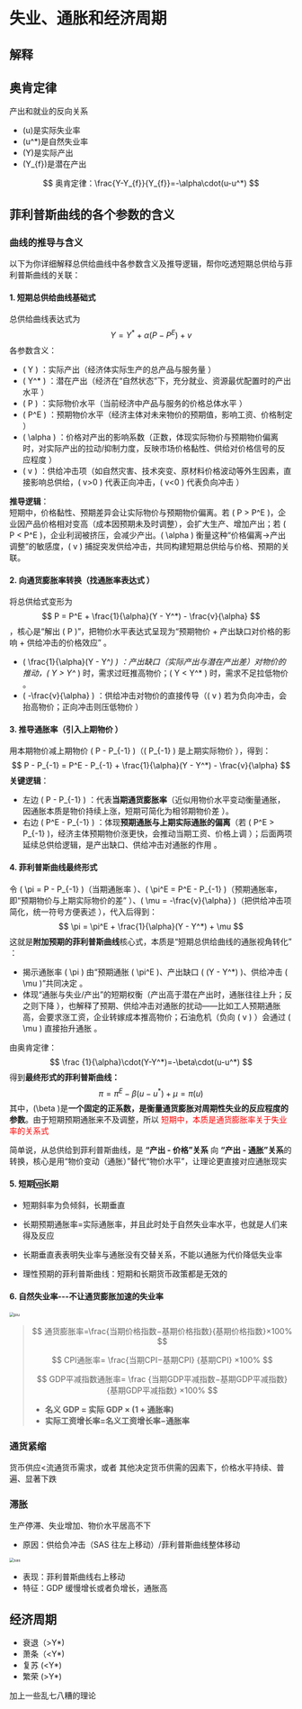 # 失业、通胀和经济周期

## 解释

## 奥肯定律

产出和就业的反向关系

- \(u\)是实际失业率
- \(u^*\)是自然失业率
- \(Y\)是实际产出
- \(Y_{f}\)是潜在产出

$$
奥肯定律：\frac{Y-Y_{f}}{Y_{f}}=-\alpha\cdot(u-u^*)
$$

## 菲利普斯曲线的各个参数的含义

### 曲线的推导与含义

以下为你详细解释总供给曲线中各参数含义及推导逻辑，帮你吃透短期总供给与菲利普斯曲线的关联：  

#### 1. 短期总供给曲线基础式  
总供给曲线表达式为 
$$
  Y = Y^* + \alpha (P - P^E) + v 
$$
各参数含义：  
- \( Y \) ：实际产出（经济体实际生产的总产品与服务量 ）  
- \( Y^* \) ：潜在产出（经济在“自然状态”下，充分就业、资源最优配置时的产出水平 ）  
- \( P \) ：实际物价水平（当前经济中产品与服务的价格总体水平 ）  
- \( P^E \) ：预期物价水平（经济主体对未来物价的预期值，影响工资、价格制定 ）  
- \( \alpha \) ：价格对产出的影响系数（正数，体现实际物价与预期物价偏离时，对实际产出的拉动/抑制力度，反映市场价格黏性、供给对价格信号的反应程度 ）  
- \( v \) ：供给冲击项（如自然灾害、技术突变、原材料价格波动等外生因素，直接影响总供给，\( v>0 \) 代表正向冲击，\( v<0 \) 代表负向冲击 ）  

**推导逻辑**：  
短期中，价格黏性、预期差异会让实际物价与预期物价偏离。若 \( P > P^E \)，企业因产品价格相对变高（成本因预期未及时调整），会扩大生产、增加产出；若 \( P < P^E \)，企业利润被挤压，会减少产出。\( \alpha \) 衡量这种“价格偏离→产出调整”的敏感度，\( v \) 捕捉突发供给冲击，共同构建短期总供给与价格、预期的关联。  


#### 2. 向通货膨胀率转换（找通胀率表达式 ）  
将总供给式变形为 
$$
 P = P^E + \frac{1}{\alpha}(Y - Y^*) - \frac{v}{\alpha} 
$$
，核心是“解出 \( P \)”，把物价水平表达式呈现为“预期物价 + 产出缺口对价格的影响 + 供给冲击的价格效应” 。  
- \( \frac{1}{\alpha}(Y - Y^*) \) ：产出缺口（实际产出与潜在产出差）对物价的推动，\( Y > Y^* \) 时，需求过旺推高物价；\( Y < Y^* \) 时，需求不足拉低物价 。  
- \( -\frac{v}{\alpha} \) ：供给冲击对物价的直接传导（\( v \) 若为负向冲击，会抬高物价；正向冲击则压低物价 ）  


#### 3. 推导通胀率（引入上期物价 ）  
用本期物价减上期物价 \( P - P_{-1} \)（\( P_{-1} \) 是上期实际物价 ），得到：  
$$
 P - P_{-1} = P^E - P_{-1} + \frac{1}{\alpha}(Y - Y^*) - \frac{v}{\alpha} 
$$
**关键逻辑**：  

- 左边 \( P - P_{-1} \) ：代表**当期通货膨胀率**（近似用物价水平变动衡量通胀，因通胀本质是物价持续上涨，短期可简化为相邻期物价差 ）。  
- 右边 \( P^E - P_{-1} \) ：体现**预期通胀与上期实际通胀的偏离**（若 \( P^E > P_{-1} \)，经济主体预期物价涨更快，会推动当期工资、价格上调 ）；后面两项延续总供给逻辑，是产出缺口、供给冲击对通胀的作用 。  


#### 4. 菲利普斯曲线最终形式  
令 \( \pi = P - P_{-1} \)（当期通胀率 ）、\( \pi^E = P^E - P_{-1} \)（预期通胀率，即“预期物价与上期实际物价的差” ）、\( \mu = -\frac{v}{\alpha} \)（把供给冲击项简化，统一符号方便表述 ），代入后得到：  
$$
\pi = \pi^E + \frac{1}{\alpha}(Y - Y^*) + \mu 
$$
这就是**附加预期的菲利普斯曲线**核心式，本质是“短期总供给曲线的通胀视角转化” ：  
- 揭示通胀率 \( \pi \) 由“预期通胀 \( \pi^E \)、产出缺口 \( (Y - Y^*) \)、供给冲击 \( \mu \)”共同决定 。  
- 体现“通胀与失业/产出”的短期权衡（产出高于潜在产出时，通胀往往上升；反之则下降 ），也解释了预期、供给冲击对通胀的扰动——比如工人预期通胀高，会要求涨工资，企业转嫁成本推高物价；石油危机（负向 \( v \) ）会通过 \( \mu \) 直接抬升通胀 。

由奥肯定律：
$$
\frac {1}{\alpha}\cdot(Y-Y^*)=-\beta\cdot(u-u^*)
$$
得到**最终形式的菲利普斯曲线：**
$$
\pi=\pi^E-\beta (u-u^*)+\mu=\pi(u)
$$
其中，\(\beta \)是**一个固定的正系数，是衡量通货膨胀对周期性失业的反应程度的参数**。由于短期预期通胀来不及调整，所以<font color='red'> 短期中，本质是通货膨胀率关于失业率的关系式</font>

 简单说，从总供给到菲利普斯曲线，是 **“产出 - 价格”关系** 向 **“产出 - 通胀”关系**的转换，核心是用“物价变动（通胀）”替代“物价水平”，让理论更直接对应通胀现实

#### 5. 短期🆚长期

- 短期斜率为负倾斜，长期垂直

- 长期预期通胀率=实际通胀率，并且此时处于自然失业率水平，也就是人们来得及反应
- 长期垂直表表明失业率与通胀没有交替关系，不能以通胀为代价降低失业率
- 理性预期的菲利普斯曲线：短期和长期货币政策都是无效的

#### 6. 自然失业率---不让通货膨胀加速的失业率

<img src="/Users/wtsama/Documents/code/大二下期末/宏观/piu.png" alt="piu" style="zoom:50%;" />

> $$
> 通货膨胀率=\frac{当期价格指数−基期价格指数}{基期价格指数}×100%
> $$
>
> $$
> CPI通胀率= 
> \frac{当期CPI−基期CPI} {基期CPI}
>  ×100%
> $$
>
> $$
> GDP平减指数通胀率= 
> \frac
> {当期GDP平减指数−基期GDP平减指数}{基期GDP平减指数}
>  ×100%
> $$
>
> - **名义 GDP = 实际 GDP × (1 + 通胀率)**
> - **实际工资增长率=名义工资增长率−通胀率**

### 通货紧缩

货币供应<流通货币需求，或者 其他决定货币供需的因素下，价格水平持续、普遍、显著下跌

### 滞胀

生产停滞、失业增加、物价水平居高不下

- 原因：供给负冲击（SAS 往左上移动）/菲利普斯曲线整体移动

<img src="/Users/wtsama/Documents/code/大二下期末/宏观/sas.png" alt="sas" style="zoom:50%;" />

- 表现：菲利普斯曲线右上移动
- 特征：GDP 缓慢增长或者负增长，通胀高

## 经济周期

- 衰退（>Y*)
- 萧条（<Y*)
- 复苏  (<Y*)
- 繁荣  (>Y*)

加上一些乱七八糟的理论